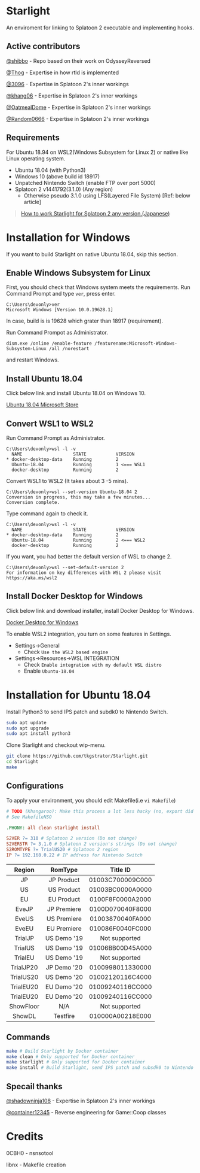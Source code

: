 # Starlight

An enviroment for linking to Splatoon 2 executable and implementing hooks.

## Active contributors
[@shibbo](https://github.com/shibbo) - Repo based on their work on OdysseyReversed

[@Thog](https://github.com/Thog) - Expertise in how rtld is implemented

[@3096](https://github.com/3096) - Expertise in Splatoon 2's inner workings

[@khang06](https://github.com/khang06) - Expertise in Splatoon 2's inner workings

[@OatmealDome](https://github.com/OatmealDome) - Expertise in Splatoon 2's inner workings

[@Random0666](https://github.com/random0666) -  Expertise in Splatoon 2's inner workings

## Requirements
For Ubuntu 18.94 on WSL2(Windows Subsystem for Linux 2) or native like Linux operating system.

 - Ubuntu 18.04 (with Python3)
 - Windows 10 (above build id 18917)
 - Unpatched Nintendo Switch (enable FTP over port 5000)
 - Splatoon 2 v1441792(3.1.0) (Any region) 
   - Otherwise pseudo 3.1.0 using LFS(Layered File System) [Ref: below article]
   
> [How to work Starlight for Splatoon 2 any version.(Japanese)](https://tkgstrator.work/?p=27445)


# Installation for Windows

If you want to build Starlight on native Ubuntu 18.04, skip this section.

## Enable Windows Subsystem for Linux

First, you should check that Windows system meets the requirements. Run Command Prompt and type `ver`, press enter.

```
C:\Users\devonly>ver
Microsoft Windows [Version 10.0.19628.1]
```

In case, build is is 19628 which grater than 18917 (requirement).

Run Command Prompot as Administrator.

`dism.exe /online /enable-feature /featurename:Microsoft-Windows-Subsystem-Linux /all /norestart`

and restart Windows.

## Install Ubuntu 18.04

Click below link and install Ubuntu 18.04 on Windows 10.

[Ubuntu 18.04 Microsoft Store](https://www.microsoft.com/store/apps/9N9TNGVNDL3Q)

## Convert WSL1 to WSL2

Run Command Prompt as Administrator.

```
C:\Users\devonly>wsl -l -v
  NAME                   STATE           VERSION
* docker-desktop-data    Running         2
  Ubuntu-18.04           Running         1 <=== WSL1
  docker-desktop         Running         2
```

Convert WSL1 to WSL2 (It takes about 3 -5 mins).

```
C:\Users\devonly>wsl --set-version Ubuntu-18.04 2
Conversion in progress, this may take a few minutes...
Conversion complete.
```

Type command again to check it.

```
C:\Users\devonly>wsl -l -v
  NAME                   STATE           VERSION
* docker-desktop-data    Running         2
  Ubuntu-18.04           Running         2 <=== WSL2
  docker-desktop         Running         2
```

If you want, you had better the default version of WSL to change 2.

```
C:\Users\devonly>wsl --set-default-version 2
For information on key differences with WSL 2 please visit https://aka.ms/wsl2
```

## Install Docker Desktop for Windows

Click below link and download installer, install Docker Desktop for Windows.

[Docker Desktop for Windows](https://hub.docker.com/editions/community/docker-ce-desktop-windows)

To enable WSL2 integration, you turn on some features in Settings.

 - Settings->General
   - Check `Use the WSL2 based engine`
- Settings->Resources->WSL INTEGRATION
   - Check `Enable integration with my default WSL distro`
   - Enable `Ubuntu-18.04`

# Installation for Ubuntu 18.04

Install Python3 to send IPS patch and subdk0 to Nintendo Switch.

```bash
sudo apt update
sudo apt upgrade
sudo apt install python3
```

Clone Starlight and checkout wip-menu.

```bash
git clone https://github.com/tkgstrator/Starlight.git
cd Starlight
make
```

## Configurations

To apply your environment, you should edit Makefile(i.e `vi Makefile`)

```makefile
# TODO (Khangaroo): Make this process a lot less hacky (no, export did not work)
# See MakefileNSO

.PHONY: all clean starlight install 

S2VER ?= 310 # Splatoon 2 version (Do not change)
S2VERSTR ?= 3.1.0 # Splatoon 2 version's strings (Do not change)
S2ROMTYPE ?= TrialUS20 # Splatoon 2 region
IP ?= 192.168.0.22 # IP address for Nintendo Switch 
```

|  Region  |  RomType |    Title ID    |
|   :--:   |   :--:   |      :--:      |
|    JP    |JP Product|01003C700009C000|
|    US    |US Product|01003BC0000A0000|
|    EU    |EU Product|0100F8F0000A2000|
|   EveJP  |JP Premiere|0100D070040F8000|
|   EveUS  |US Premiere|01003870040FA000|
|   EveEU  |EU Premiere|010086F0040FC000|
|TrialJP   |US Demo '19|Not supported|
|TrialUS   |US Demo '19|01006BB00D45A000|
|TrialEU   |US Demo '19|Not supported|
|TrialJP20 |JP Demo '20|0100998011330000|
|TrialUS20 |US Demo '20|01002120116C4000|
|TrialEU20 |EU Demo '20|01009240116CC000|
|TrialEU20 |EU Demo '20|01009240116CC000|
|ShowFloor |N/A|Not supported|
|ShowDL |Testfire|010000A00218E000|

## Commands

```bash
make # Build Starlight by Docker container
make clean # Only supported for Docker container
make starlight # Only supported for Docker container
make install # Build Starlight, send IPS patch and subsdk0 to Nintendo Switch (Recommend)
```

## Specail thanks

[@shadowninja108](https://twitter.com/shadowninja108) - Expertise in Splatoon 2's inner workings

[@container12345](https://twitter.com/container12345) - Reverse engineering for Game::Coop classes

# Credits
0CBH0 - nsnsotool

libnx - Makefile creation


